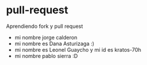 # pull-request
Aprendiendo fork y pull request

- mi nombre jorge calderon 
- mi nombre es Dana Asturizaga :)
- mi nombre es Leonel Guaycho y mi id es kratos-70h
- mi nombre pablo sierra :D

